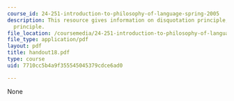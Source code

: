 ```yaml
---
course_id: 24-251-introduction-to-philosophy-of-language-spring-2005
description: This resource gives information on disquotation principle, and translation
  principle.
file_location: /coursemedia/24-251-introduction-to-philosophy-of-language-spring-2005/7710cc5b4a9f355545045379cdce6ad0_handout18.pdf
file_type: application/pdf
layout: pdf
title: handout18.pdf
type: course
uid: 7710cc5b4a9f355545045379cdce6ad0

---
```

None